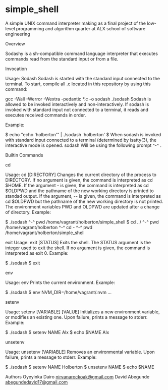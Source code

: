 # simple_shell

A simple UNIX command interpreter making as a final project of the low-level programming and algorithm quarter at ALX school of software engineering



Overview

Sodashy is a sh-compatible command language interpreter that executes commands read from the standard input or from a file.



Invocation

Usage: Sodash Sodash is started with the standard input connected to the terminal. To start, compile all .c located in this repository by using this command:



gcc -Wall -Werror -Wextra -pedantic *.c -o sodash ./sodash Sodash is allowed to be invoked interactively and non-interactively. If sodash is invoked with standard input not connected to a terminal, it reads and executes received commands in order.



Example:

$ echo "echo 'holberton'" | ./sodash 'holberton' $ When sodash is invoked with standard input connected to a terminal (determined by isatty(3), the interactive mode is opened. sodash Will be using the following prompt ^-^ .

Builtin Commands

cd

Usage: cd [DIRECTORY] Changes the current directory of the process to DIRECTORY. If no argument is given, the command is interpreted as cd $HOME. If the argument - is given, the command is interpreted as cd $OLDPWD and the pathname of the new working directory is printed to standad output. If the argument, -- is given, the command is interpreted as cd $OLDPWD but the pathname of the new working directory is not printed. The environment variables PWD and OLDPWD are updated after a change of directory. Example:



$ ./sodash ^-^ pwd /home/vagrant/holberton/simple_shell $ cd ../ ^-^ pwd /home/vagrant/holberton ^-^ cd - ^-^ pwd /home/vagrant/holberton/simple_shell



exit Usage: exit [STATUS] Exits the shell. The STATUS argument is the integer used to exit the shell. If no argument is given, the command is interpreted as exit 0. Example:



$ ./sodash $ exit



env

Usage: env Prints the current environment. Example:



$ ./sodash $ env NVM_DIR=/home/vagrant/.nvm ...



setenv

Usage: setenv [VARIABLE] [VALUE] Initializes a new environment variable, or modifies an existing one. Upon failure, prints a message to stderr. Example:



$ ./sodash $ setenv NAME Alx $ echo $NAME Alx



unsetenv

Usage: unsetenv [VARIABLE] Removes an environmental variable. Upon failure, prints a message to stderr. Example:



$ ./sodash $ setenv NAME Holberton $ unsetenv NAME $ echo $NAME

Authors
Oyeyinka Dairo nirvanarockoak@gmail.com   David Abegunde abegundedavid17@gmail.com